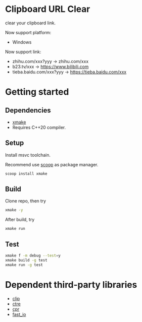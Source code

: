 # Clipboard URL Clear

clear your clipboard link.

Now support platform:

- Windows

Now support link:

- zhihu.com/xxx?yyy -> zhihu.com/xxx
- b23.tv/xxx -> https://www.bilibili.com
- tieba.baidu.com/xxx?yyy -> https://tieba.baidu.com/xxx

# Getting started

## Dependencies

- [xmake](https://xmake.io/#/guide/installation)
- Requires C++20 compiler.

## Setup

Install msvc toolchain.

Recommend use [scoop](https://scoop.sh/) as package manager.

```sh
scoop install xmake
```

## Build

Clone repo, then try

```sh
xmake -y
```

After build, try

```sh
xmake run
```

## Test

```sh
xmake f -m debug --test=y
xmake build -g test
xmake run -g test
```

# Dependent third-party libraries

- [clip](https://github.com/dacap/clip)
- [ctre](https://github.com/hanickadot/compile-time-regular-expressions)
- [cpr](https://github.com/libcpr/cpr)
- [fast_io](https://github.com/cppfastio/fast_io)
